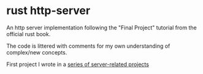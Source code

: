 # rust http-server 

An http server implementation following the "Final Project" tutorial from the official rust book.

The code is littered with comments for my own understanding of complex/new concepts.  

First project I wrote in a [series of server-related projects](https://github.com/Removeableox/forward-proxy-WIP)
